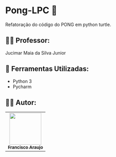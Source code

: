 # Pong-LPC 🏓
Refatoração do código do PONG em python turtle.

## 👨‍🏫 Professor:
Jucimar Maia da Silva Junior 

## 🔧 Ferramentas Utilizadas:
- Python 3
- Pycharm 

## 🧑‍💻 Autor: 
 <table>
  <td align="center"><a href="https://github.com/haidao01"><img src="https://lh3.googleusercontent.com/a/AEdFTp4B8V0VvVJrY_srGefXuNI_DlZVKUMeFztlkJ3L=s272-p-k-rw-no" width="100px;" alt=""/><br /><sub><b>Francisco Araujo</b></sub></a><br /></td> 
 </table>
